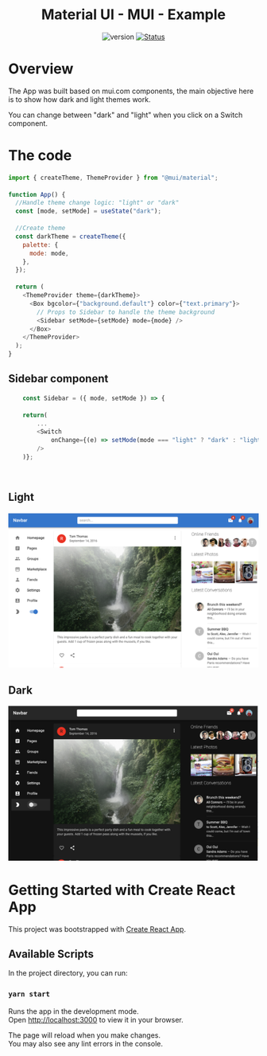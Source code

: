 <h1 align="center">
    Material UI - MUI - Example
    <br>
</h1>

<div align="center">

![version](https://img.shields.io/badge/version-1.0.0-blue.svg)
[![Status](https://img.shields.io/badge/status-active-success.svg)]()

</div>

# Overview

The App was built based on mui.com components, the main objective here is to show how dark and light themes work.

You can change between "dark" and "light" when you click on a Switch component.

# The code

```js
import { createTheme, ThemeProvider } from "@mui/material";

function App() {
  //Handle theme change logic: "light" or "dark"
  const [mode, setMode] = useState("dark");

  //Create theme
  const darkTheme = createTheme({
    palette: {
      mode: mode,
    },
  });

  return (
    <ThemeProvider theme={darkTheme}>
      <Box bgcolor={"background.default"} color={"text.primary"}>
        // Props to Sidebar to handle the theme background
        <Sidebar setMode={setMode} mode={mode} />
      </Box>
    </ThemeProvider>
  );
}
```

## Sidebar component

```js
    const Sidebar = ({ mode, setMode }) => {

    return(
        ...
        <Switch
            onChange={(e) => setMode(mode === "light" ? "dark" : "light")}
        />
    )};
```

<br />

## Light

![Light](./src/img/light.png)

## Dark

![Dark](./src/img/dark.png)
<br />

# Getting Started with Create React App

This project was bootstrapped with [Create React App](https://github.com/facebook/create-react-app).

## Available Scripts

In the project directory, you can run:

### `yarn start`

Runs the app in the development mode.\
Open [http://localhost:3000](http://localhost:3000) to view it in your browser.

The page will reload when you make changes.\
You may also see any lint errors in the console.
